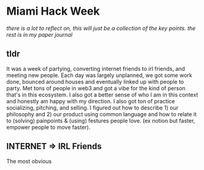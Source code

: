 # Miami Hack Week

*there is a lot to reflect on, this will just be a collection of the key points. the rest is in my paper journal*

## tldr
It was a week of partying, converting internet friends to irl friends, and meeting new people. Each day was largely unplanned, we got some work done, bounced around houses and eventually linked up with people to party. Met tons of people in web3 and got a vibe for the kind of person that's in this ecosystem. I also got a better sense of who I am in this context and honestly am happy with my direction. I also got ton of practice socializing, pitching, and selling. I figured out how to describe 1) our philosophy and 2) our product using common language and how to relate it to (solving) painpoints & (using) festures people love. (ex notion but faster, empower people to move faster). 

## INTERNET => IRL Friends
The most obvious 
